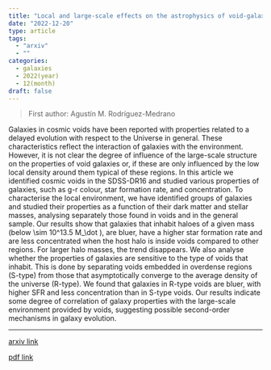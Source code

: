 ```yaml
---
title: "Local and large-scale effects on the astrophysics of void-galaxies"
date: "2022-12-20"
type: article
tags:
  - "arxiv"
  - ""
categories:
  - galaxies
  - 2022(year)
  - 12(month)
draft: false
---
```


> First author: Agustín M. Rodríguez-Medrano

 Galaxies in cosmic voids have been reported with properties related to a
delayed evolution with respect to the Universe in general. These
characteristics reflect the interaction of galaxies with the environment.
However, it is not clear the degree of influence of the large-scale structure
on the properties of void galaxies or, if these are only influenced by the low
local density around them typical of these regions. In this article we
identified cosmic voids in the SDSS-DR16 and studied various properties of
galaxies, such as g-r colour, star formation rate, and concentration. To
characterise the local environment, we have identified groups of galaxies and
studied their properties as a function of their dark matter and stellar masses,
analysing separately those found in voids and in the general sample. Our
results show that galaxies that inhabit haloes of a given mass (below \sim
10^13.5 M_\dot ), are bluer, have a higher star formation rate and are less
concentrated when the host halo is inside voids compared to other regions. For
larger halo masses, the trend disappears. We also analyse whether the
properties of galaxies are sensitive to the type of voids that inhabit. This is
done by separating voids embedded in overdense regions (S-type) from those that
asymptotically converge to the average density of the universe (R-type). We
found that galaxies in R-type voids are bluer, with higher SFR and less
concentration than in S-type voids. Our results indicate some degree of
correlation of galaxy properties with the large-scale environment provided by
voids, suggesting possible second-order mechanisms in galaxy evolution.

---
[arxiv link](http://arxiv.org/abs/2212.10594v1)

[pdf link](http://arxiv.org/pdf/2212.10594v1)